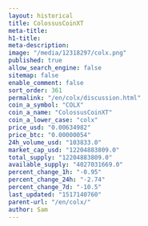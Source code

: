 ```yaml
---
layout: historical
title: ColossusCoinXT
meta-title: 
h1-title: 
meta-description: 
image: "/media/12318297/colx.png"
published: true
allow_search_engine: false
sitemap: false
enable_comment: false
sort_order: 361
permalink: "/en/colx/discussion.html"
coin_a_symbol: "COLX"
coin_a_name: "ColossusCoinXT"
coin_a_lower_case: "colx"
price_usd: "0.00634982"
price_btc: "0.00000054"
24h_volume_usd: "103833.0"
market_cap_usd: "12204883809.0"
total_supply: "12204883809.0"
available_supply: "4027031669.0"
percent_change_1h: "-0.95"
percent_change_24h: "-2.74"
percent_change_7d: "-10.5"
last_updated: "1517140760"
parent-url: "/en/colx/"
author: Sam
---
```


